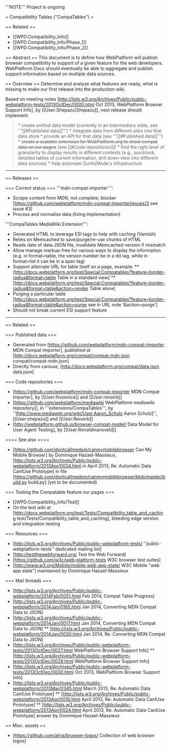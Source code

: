 <div class='note'>'''NOTE''' Project is ongoing</div>

= Compatibility Tables ("CompaTables") =

== Related ==
* [[WPD:Compatibility_Info]]
* [[WPD:Compatibility_Info/Phase_1]]
* [[WPD:Compatibility_Info/Phase_2]]

== Abstract ==
This document is to define how WebPlatform will publish browser compatibility to support of a given feature for the web developers. WebPlatform Docs should eventually be able to aggregate and publish support information based on multiple data sources.

== Overview ==
Determine and analyze what features are ready, what is missing to make our first release into the production wiki.

Based on meeting notes [http://lists.w3.org/Archives/Public/public-webplatform-tests/2013OctDec/0000.html Oct 2013, WebPlatform Browser Support Info], by [[User:Shepazu|Shepazu]], next release should implement:
<blockquote>
* create unified data model (currently in an intermediary state, see '''[[#Published data]]''')
* integrate data from different sites into that data store
* provide an API for that data (see '''[[#Published data]]''')
* <strike>create a scalable extension for WebPlatform.org to show compat data on 
our pages</strike> (see [[#Code repositories]])
* find the right level of granularity to display results in different 
contexts (e.g., quicklook, detailed tables of current information, drill 
down view into different data sources)
* help automate QuirksMode's infrastructure
</blockquote>

----
== Releases ==

=== Current status ===
'''mdn-compat-importer''':
* Scrape content from MDN, not complete; blocker [https://github.com/webplatform/mdn-compat-importer/issues/3 see issue #3]
* Process and normalize data (living implementation)

'''CompaTables MediaWiki Extension''':
* Generated HTML to leverage ESI tags to help with caching (Varnish)
* Relies on Memcached to save/purge/re-use chunks of HTML
* Reads date of data JSON file, invalidate Memcached version if mismatch
* Allow manage markup-free for various ways to display the information (e.g. in format=table, the version number be in a dd tag, while in format=list it can be in a span tag)
* Support alternate URL for table itself on a page, example:
** [http://docs.webplatform.org/test/Special:Compatables?feature=border-radius&format=table Table in a standard view]
** [http://docs.webplatform.org/test/Special:Compatables?feature=border-radius&format=table&action=render Table alone]
* Purging a particular table [http://docs.webplatform.org/test/Special:Compatables?feature=border-radius&format=table&action=purge see in URL note '&action=purge']
* Should not break current ESI support feature


---- 

== Related ==

=== Published data  ===

* Generated from [https://github.com/webplatform/mdn-compat-importer  MDN Compat Importer], published at [http://docs.webplatform.org/compat/compat-mdn.json compat/compat-mdn.json]
* Directly from caniuse, [http://docs.webplatform.org/compat/data.json data.json]

=== Code repositories ===
* [https://github.com/webplatform/mdn-compat-importer  MDN Compat Importer], by [[User:frozenice]] and [[User:renoirb]]
* [https://github.com/webplatform/mediawiki WebPlatform mediawiki repository]], in '''extensions/CompaTables''', by ''[http://www.mediawiki.org/wiki/User:Aaron_Schulz Aaron Schulz]'', [[User:shepazu]] and [[User:Renoirb]]
* [http://webplatform.github.io/browser-compat-model/ Data Model for User Agent Testing], by [[User:Ronaldmansveld]]


==== See also ====
* [https://github.com/dontcallmedom/canmymobilebrowser Can My Mobile Browser] by Dominique Hazael-Massieux, [http://lists.w3.org/Archives/Public/public-webplatform/2013Apr/0024.html in April 2013, Re: Automatic Data CanIUse Prototype] in file [https://github.com/dontcallmedom/canmymobilebrowser/blob/master/build.py build.py] (yet to be documented)

=== Testing the Compatable feature our pages ===
* [[WPD:Compatibility_Info/Test]]
* On the test wiki at [http://docs.webplatform.org/test/Tests/Compatibility_table_and_caching test/Tests/Compatibility_table_and_caching], bleeding edge version and integration testing

=== Resources ===
* [http://lists.w3.org/Archives/Public/public-webplatform-tests/ ''public-webplatform-tests'' dedicated mailing list]
* [http://testthewebforward.org/ Test the Web Forward]
* [https://github.com/w3c/web-platform-tests W3C browser test suites]
* [http://www.w3.org/Mobile/mobile-web-app-state/ W3C Mobile "web app state"] maintained by Dominique Hazael-Massieux

=== Mail threads ===
* [http://lists.w3.org/Archives/Public/public-webplatform/2014Feb/0051.html Feb 2014, Compat Table Progress]
* [http://lists.w3.org/Archives/Public/public-webplatform/2014Jan/0165.html Jan 2014, Converting MDN Compat Data to JSON]
* [http://lists.w3.org/Archives/Public/public-webplatform/2014Jan/0017.html Jan 2014, Converting MDN Compat Data to JSON]
** [http://lists.w3.org/Archives/Public/public-webplatform/2014Jan/0030.html Jan 2014, Re: Converting MDN Compat Data to JSON]
* [http://lists.w3.org/Archives/Public/public-webplatform-tests/2013OctDec/0027.html WebPlatform Browser Support Info]
** [http://lists.w3.org/Archives/Public/public-webplatform-tests/2013OctDec/0029.html WebPlatform Browser Support Info]
* [http://lists.w3.org/Archives/Public/public-webplatform-tests/2013OctDec/0000.html Oct 2013, WebPlatform Browser Support Info]
* [http://lists.w3.org/Archives/Public/public-webplatform/2013Mar/0345.html March 2013,  Re: Automatic Data CanIUse Prototype]
** [http://lists.w3.org/Archives/Public/public-webplatform/2013Apr/0016.html April 2013,  Re: Automatic Data CanIUse Prototype]
** [http://lists.w3.org/Archives/Public/public-webplatform/2013Apr/0024.html April 2013, Re: Automatic Data CanIUse Prototype] answer by Dominique Hazael-Massieux


== Misc. assets ==
* [https://github.com/alrra/browser-logos/ Collection of web browser logos]